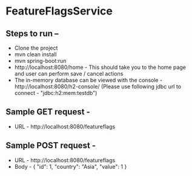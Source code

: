 # FeatureFlagsService

## Steps to run – 
- Clone the project
- mvn clean install
- mvn spring-boot:run
- http://localhost:8080/home - This should take you to the home page and user can perform save / cancel actions
- The in-memory database can be viewed with the console - http://localhost:8080/h2-console/ (Please use following jdbc url to connect - "jdbc:h2:mem:testdb")


## Sample GET request - 
- URL - http://localhost:8080/featureflags

## Sample POST request - 
- URL - http://localhost:8080/featureflags
- Body - 
{
        "id": 1,
        "country": "Asia",
        "value": 1
}
